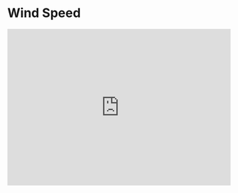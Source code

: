 # Wind Speed

<div style="position:relative;height:0;padding-bottom:70%;overflow:hidden;"><iframe style="position:absolute;top:0;left:0;width:100%;height:100%;" src="https://makecode.microbit.org/#pub:S76034-65335-47526-30030" frameborder="0" sandbox="allow-popups allow-forms allow-scripts allow-same-origin"></iframe></div>

